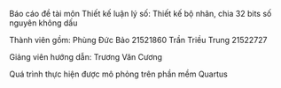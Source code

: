 Báo cáo đề tài môn Thiết kế luận lý số: Thiết kế bộ nhân, chia 32 bits số nguyên không dấu

Thành viên gồm: 
Phùng Đức Bảo 21521860
Trần Triều Trung 21522727

Giảng viên hướng dẫn: Trương Văn Cương

Quá trình thực hiện được mô phỏng trên phần mềm Quartus
